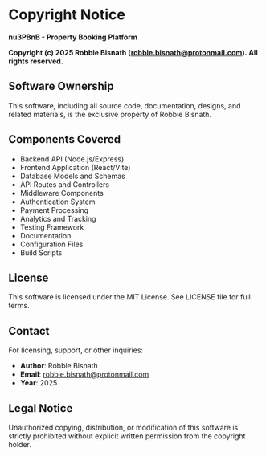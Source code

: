 # Copyright Notice

**nu3PBnB - Property Booking Platform**

**Copyright (c) 2025 Robbie Bisnath (robbie.bisnath@protonmail.com). All rights reserved.**

## Software Ownership

This software, including all source code, documentation, designs, and related materials, is the exclusive property of Robbie Bisnath.

## Components Covered

- Backend API (Node.js/Express)
- Frontend Application (React/Vite)
- Database Models and Schemas
- API Routes and Controllers
- Middleware Components
- Authentication System
- Payment Processing
- Analytics and Tracking
- Testing Framework
- Documentation
- Configuration Files
- Build Scripts

## License

This software is licensed under the MIT License. See LICENSE file for full terms.

## Contact

For licensing, support, or other inquiries:
- **Author**: Robbie Bisnath
- **Email**: robbie.bisnath@protonmail.com
- **Year**: 2025

## Legal Notice

Unauthorized copying, distribution, or modification of this software is strictly prohibited without explicit written permission from the copyright holder. 